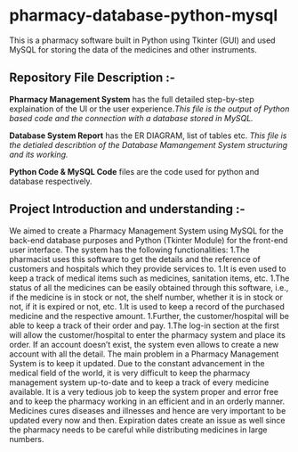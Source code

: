 # pharmacy-database-python-mysql

This is a pharmacy software built in Python using Tkinter (GUI) and used MySQL for storing the data of the medicines and other instruments.

## Repository File Description :-

**Pharmacy Management System** has the full detailed step-by-step explaination of the UI or the user experience.*This file is the output of Python based code and the connection with a database stored in MySQL.*

**Database System Report** has the ER DIAGRAM, list of tables etc. 
*This file is the detialed describtion of the Database Mamangement System structuring and its working.*

**Python Code & MySQL Code** files are the code used for python and database respectively.

## Project Introduction and understanding :-

We aimed to create a Pharmacy Management System using MySQL for the back-end database purposes and Python (Tkinter Module) for the front-end user interface.
The system has the following functionalities:
1.The pharmacist uses this software to get the details and the reference of customers and hospitals which they provide services to.
1.It is even used to keep a track of medical items such as medicines, sanitation items, etc.
1.The status of all the medicines can be easily obtained through this software, i.e., if the medicine is in stock or not, the shelf number, whether it is in stock or not, if it is expired or not, etc. 
1.It is used to keep a record of the purchased medicine and the respective amount.
1.Further, the customer/hospital will be able to keep a track of their order and pay.
1.The log-in section at the first will allow the customer/hospital to enter the pharmacy system and place its order. If an account doesn’t exist, the system even allows to create a new account with all the detail.
The main problem in a Pharmacy Management System is to keep it updated. Due to the constant advancement in the medical field of the world, it is very difficult to keep the pharmacy management system up-to-date and to keep a track of every medicine available. It is a very tedious job to keep the system proper and error free and to keep the pharmacy working in an efficient and in an orderly manner. Medicines cures diseases and illnesses and hence are very important to be updated every now and then. Expiration dates create an issue as well since the pharmacy needs to be careful while distributing medicines in large numbers.

